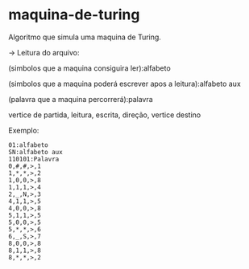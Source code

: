 # maquina-de-turing


Algoritmo que simula uma maquina de Turing.

-> Leitura do arquivo:
  
  (simbolos que a maquina consiguira ler):alfabeto
  
  (simbolos que a maquina poderá escrever apos a leitura):alfabeto aux
  
  (palavra que a maquina percorrerá):palavra
  
  vertice de partida, leitura, escrita, direção, vertice destino
  
  Exemplo:
  
    01:alfabeto
    SN:alfabeto aux
    110101:Palavra
    0,#,#,>,1
    1,*,*,>,2
    1,0,0,>,8
    1,1,1,>,4
    2,_,N,>,3
    4,1,1,>,5
    4,0,0,>,8
    5,1,1,>,5
    5,0,0,>,5
    5,*,*,>,6
    6,_,S,>,7
    8,0,0,>,8
    8,1,1,>,8
    8,*,*,>,2
    
